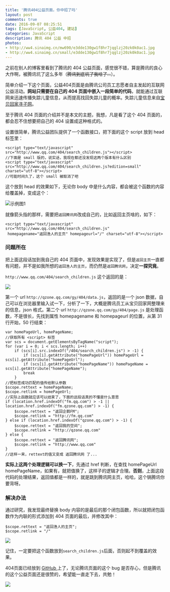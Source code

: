 ```yaml
---
title: '腾讯404公益页面，你中招了吗'
layout: post
comments: true
date: 2016-09-07 08:25:51
tags: [JavaScript, 公益404, 建站]
categories: JavaScript
description: 腾讯 404 公益 中招
photos:
- http://ww4.sinaimg.cn/mw690/e3dde130gw1f8hr7jqglzj20zk0k0ac1.jpg
- http://ww4.sinaimg.cn/small/e3dde130gw1f8hr7jqglzj20zk0k0ac1.jpg
---
```


<!--more-->
之前在别人的博客里看到了腾讯的 404 公益页面，感觉很不错，算是腾讯的良心大作啊，被腾讯坑了这么多年（~~腾讯到底坑了我啥了...~~）。

简单介绍一下这个页面，公益404页面是由腾讯公司员工志愿者自主发起的互联网公益活动。**网站只需要在自己的 404 页面中嵌入一段简单的代码**，就能通过互联网来迅速传播失踪儿童信息，从而提高找回失踪儿童的概率。失踪儿童信息来自[宝贝回家寻子网](http://www.baobeihuijia.com/)。

至于腾讯 404 页面的介绍并不是本文的主题，我想，凡是看了这个 404 页面的，都会忍不住想要把自己的 404 设置成这种格式的。

设置很简单，腾讯公益团队提供了一个函数接口，把下面的这个 script 放到 head 标签里：

```
<script type="text/javascript" src="http://www.qq.com/404/search_children.js"></script>
//下面是 small 版的，说实话，我现在都还没发现这两个版本有什么区别
<script type="text/javascript" src="http://www.qq.com/404/search_children.js?edition=small" charset="utf-8"></script>
//可能时间久了，这个 small 被取消了吧
```

这个放到 head 的效果如下，无论你 body 中是什么内容，都会被这个函数的内容给覆盖掉，变成这个：

![示例图1](/content/images/2016/09/demo.png)

就像箭头指的那样，需要把`返回腾讯网`改成自己的，比如返回主页啥的，如下：

```
<script type="text/javascript" src="http://www.qq.com/404/search_children.js"
 homepagename="返回渔人的主页" homepageurl="/" charset="utf-8"></script>
```

### 问题所在

把上面这段话加到我自己的 404 页面中，发现效果是实现了，但是`返回主页`一直都有问题，并不是如我所想的`返回渔人的主页`，而仍然是`返回腾讯网`，决定**一探究竟**。

`http://www.qq.com/404/search_children.js` 这个返回的是：

![](/content/images/2016/09/demo2.png)

第一个 url `http://qzone.qq.com/gy/404/data.js`，返回的是一个 json 数据，自己可以在浏览器里输入试一下，分析了一下，大概是腾讯员工从宝贝回家网整理来的信息，json 格式。第二个 url  `http://qzone.qq.com/gy/404/page.js` 是处理函数，不是很长，先找到属性 homepagename 和 homepageurl 的位置，从第 31 行开始，50 行结束：

```
var homePageUrl, homePageName;
//获取所有 <script> 标签
var scs = document.getElementsByTagName("script");
for (var i = 0; i < scs.length; i++)
	if (scs[i].src.indexOf("/404/search_children.js") > -1) {
		if (scs[i].getAttribute("homePageUrl")) homePageUrl = scs[i].getAttribute("homePageUrl");
		if (scs[i].getAttribute("homePageName")) homePageName = scs[i].getAttribute("homePageName");
		break
	}
//把标签成功匹配的值传给默认参数
$scope.rettext = homePageName;
$scope.retlink = homePageUrl;
//实际上函数就应该可以结束了，下面的这段话真的不懂是什么意思
if (location.href.indexOf("fm.qq.com") > -1 || location.href.indexOf("fm.qzone.qq.com") > -1) {
	$scope.rettext = "返回企鹅FM";
	$scope.retlink = "http://fm.qq.com"
} else if (location.href.indexOf("qzone.qq.com") > -1) {
	$scope.rettext = "返回我的空间";
	$scope.retlink = "http://qzone.qq.com"
} else {
	$scope.rettext = "返回腾讯网";
	$scope.retlink = "http://www.qq.com"
}
//这样一来，rettext的值又变成 返回腾讯网 了...
```

**实际上这两个处理逻辑可以换一下**，先通过 href 判断，在查找 homePageUrl homePageName，如果有，就把值换了，这样子的逻辑才合理。**否则**，上面这段代码的处理结果，返回值都是一样的，就是跳到腾讯网主页，哈哈，这个锅腾讯你要背呀。

### 解决办法

通过研究，我发现最终替换 body 内容的是最后的那个闭包函数，所以就把闭包函数作为内联的形式添加到 404 页面的最后，并修改其中：

```
$scope.rettext = "返回渔人的主页";
$scope.retlink = "/"
```

![](/content/images/2016/09/demo3.png)

记住，一定要把这个函数放到`search_children.js`后面，否则起不到覆盖的效果。

404页面已经放到 [GitHub ](https://github.com/songjinzhong/404html)上了，无论腾讯页面的这个 bug 是否存心，但是腾讯的这个公益页面还是很赞的，希望能一直走下去，共勉！

![](/content/images/2016/09/demo4.png)